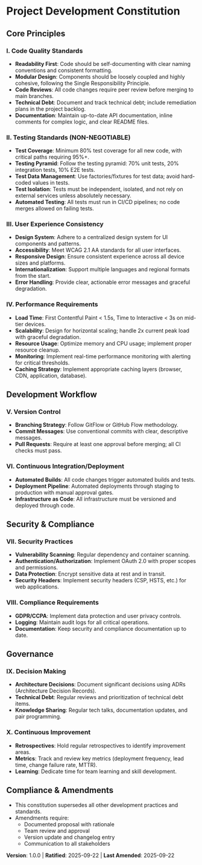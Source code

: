 # Project Development Constitution

## Core Principles

### I. Code Quality Standards
- **Readability First**: Code should be self-documenting with clear naming conventions and consistent formatting.
- **Modular Design**: Components should be loosely coupled and highly cohesive, following the Single Responsibility Principle.
- **Code Reviews**: All code changes require peer review before merging to main branches.
- **Technical Debt**: Document and track technical debt; include remediation plans in the project backlog.
- **Documentation**: Maintain up-to-date API documentation, inline comments for complex logic, and clear README files.

### II. Testing Standards (NON-NEGOTIABLE)
- **Test Coverage**: Minimum 80% test coverage for all new code, with critical paths requiring 95%+.
- **Testing Pyramid**: Follow the testing pyramid: 70% unit tests, 20% integration tests, 10% E2E tests.
- **Test Data Management**: Use factories/fixtures for test data; avoid hard-coded values in tests.
- **Test Isolation**: Tests must be independent, isolated, and not rely on external services unless absolutely necessary.
- **Automated Testing**: All tests must run in CI/CD pipelines; no code merges allowed on failing tests.

### III. User Experience Consistency
- **Design System**: Adhere to a centralized design system for UI components and patterns.
- **Accessibility**: Meet WCAG 2.1 AA standards for all user interfaces.
- **Responsive Design**: Ensure consistent experience across all device sizes and platforms.
- **Internationalization**: Support multiple languages and regional formats from the start.
- **Error Handling**: Provide clear, actionable error messages and graceful degradation.

### IV. Performance Requirements
- **Load Time**: First Contentful Paint < 1.5s, Time to Interactive < 3s on mid-tier devices.
- **Scalability**: Design for horizontal scaling; handle 2x current peak load with graceful degradation.
- **Resource Usage**: Optimize memory and CPU usage; implement proper resource cleanup.
- **Monitoring**: Implement real-time performance monitoring with alerting for critical thresholds.
- **Caching Strategy**: Implement appropriate caching layers (browser, CDN, application, database).

## Development Workflow

### V. Version Control
- **Branching Strategy**: Follow GitFlow or GitHub Flow methodology.
- **Commit Messages**: Use conventional commits with clear, descriptive messages.
- **Pull Requests**: Require at least one approval before merging; all CI checks must pass.

### VI. Continuous Integration/Deployment
- **Automated Builds**: All code changes trigger automated builds and tests.
- **Deployment Pipeline**: Automated deployments through staging to production with manual approval gates.
- **Infrastructure as Code**: All infrastructure must be versioned and deployed through code.

## Security & Compliance

### VII. Security Practices
- **Vulnerability Scanning**: Regular dependency and container scanning.
- **Authentication/Authorization**: Implement OAuth 2.0 with proper scopes and permissions.
- **Data Protection**: Encrypt sensitive data at rest and in transit.
- **Security Headers**: Implement security headers (CSP, HSTS, etc.) for web applications.

### VIII. Compliance Requirements
- **GDPR/CCPA**: Implement data protection and user privacy controls.
- **Logging**: Maintain audit logs for all critical operations.
- **Documentation**: Keep security and compliance documentation up to date.

## Governance

### IX. Decision Making
- **Architecture Decisions**: Document significant decisions using ADRs (Architecture Decision Records).
- **Technical Debt**: Regular reviews and prioritization of technical debt items.
- **Knowledge Sharing**: Regular tech talks, documentation updates, and pair programming.

### X. Continuous Improvement
- **Retrospectives**: Hold regular retrospectives to identify improvement areas.
- **Metrics**: Track and review key metrics (deployment frequency, lead time, change failure rate, MTTR).
- **Learning**: Dedicate time for team learning and skill development.

## Compliance & Amendments
- This constitution supersedes all other development practices and standards.
- Amendments require:
  - Documented proposal with rationale
  - Team review and approval
  - Version update and changelog entry
  - Communication to all stakeholders

**Version**: 1.0.0 | **Ratified**: 2025-09-22 | **Last Amended**: 2025-09-22